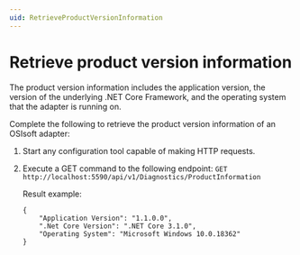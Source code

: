```yaml
---
uid: RetrieveProductVersionInformation
---
```


# Retrieve product version information

The product version information includes the application version, the version of the underlying .NET Core Framework, and the operating system that the adapter is running on.

Complete the following to retrieve the product version information of an OSIsoft adapter:

1. Start any configuration tool capable of making HTTP requests.
2. Execute a GET command to the following endpoint: `GET http://localhost:5590/api/v1/Diagnostics/ProductInformation`

   Result example:

    ```
    {
        "Application Version": "1.1.0.0",
        ".Net Core Version": ".NET Core 3.1.0",
        "Operating System": "Microsoft Windows 10.0.18362"
    }
    ```
